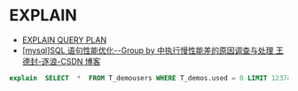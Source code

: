 # EXPLAIN

- [EXPLAIN QUERY PLAN](https://www.sqlite.org/eqp.html)
- [[mysql]SQL 语句性能优化--Group by 中执行慢性能差的原因调查与处理 王德封-逐浪-CSDN 博客](https://blog.csdn.net/szwangdf/article/details/80789279)

```sql
explain  SELECT  *  FROM T_demousers WHERE T_demos.used = 0 LIMIT 123746,1
```
